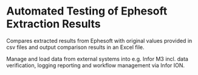 # Automated Testing of Ephesoft Extraction Results

Compares extracted results from Ephesoft with original values provided in csv files and output comparison results in an Excel file.

Manage and load data from external systems into e.g. Infor M3 incl. data verification, logging reporting and workflow management via Infor ION.
